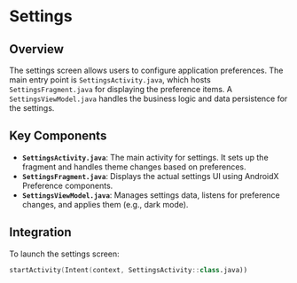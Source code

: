 # Settings

## Overview
The settings screen allows users to configure application preferences. The main entry point is `SettingsActivity.java`, which hosts `SettingsFragment.java` for displaying the preference items. A `SettingsViewModel.java` handles the business logic and data persistence for the settings.

## Key Components
- **`SettingsActivity.java`**: The main activity for settings. It sets up the fragment and handles theme changes based on preferences.
- **`SettingsFragment.java`**: Displays the actual settings UI using AndroidX Preference components.
- **`SettingsViewModel.java`**: Manages settings data, listens for preference changes, and applies them (e.g., dark mode).

## Integration
To launch the settings screen:
```kotlin
startActivity(Intent(context, SettingsActivity::class.java))
```
